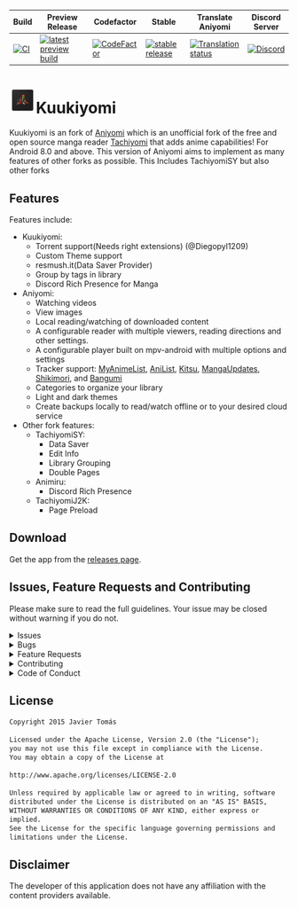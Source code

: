 | Build                                                                                                                                                                 | Preview Release                                                                                                                                                                          | Codefactor | Stable                                                                                                                                                             | Translate Aniyomi                                                                                                                                 | Discord Server |
|-----------------------------------------------------------------------------------------------------------------------------------------------------------------------|------------------------------------------------------------------------------------------------------------------------------------------------------------------------------------------|-------|--------------------------------------------------------------------------------------------------------------------------------------------------------------------|---------------------------------------------------------------------------------------------------------------------------------------------------|---------|
| [![CI](https://github.com/LuftVerbot/kuukiyomi/actions/workflows/build_push.yml/badge.svg)](https://github.com/LuftVerbot/kuukiyomi/actions/workflows/build_push.yml) | [![latest preview build](https://img.shields.io/github/v/release/LuftVerbot/kuukiyomi-preview.svg?maxAge=3600&label=download)](https://github.com/LuftVerbot/kuukiyomi-preview/releases) | [![CodeFactor](https://www.codefactor.io/repository/github/LuftVerbot/kuukiyomi/badge)](https://www.codefactor.io/repository/github/LuftVerbot/kuukiyomi) | [![stable release](https://img.shields.io/github/v/release/LuftVerbot/kuukiyomi.svg?maxAge=3600&label=download)](https://github.com/LuftVerbot/kuukiyomi/releases) | [![Translation status](https://hosted.weblate.org/widgets/aniyomi/-/svg-badge.svg)](https://hosted.weblate.org/engage/aniyomi/?utm_source=widget) | [![Discord](https://img.shields.io/discord/1133390318323126402?label=discord&labelColor=7289da&color=2c2f33&style=flat)](https://discord.gg/s82Vu589Ya) |

# ![app icon](.github/readme-images/app-icon.png)Kuukiyomi
Kuukiyomi is an fork of [Aniyomi](https://github.com/aniyomiorg/aniyomi) which is an unofficial fork of the free and open source manga reader [Tachiyomi](https://github.com/tachiyomiorg/tachiyomi) that adds anime capabilities! For Android 8.0 and above.
This version of Aniyomi aims to implement as many features of other forks as possible. This Includes TachiyomiSY but also other forks

## Features

Features include:
* Kuukiyomi:
  * Torrent support(Needs right extensions) (@Diegopyl1209)
  * Custom Theme support
  * resmush.it(Data Saver Provider)
  * Group by tags in library
  * Discord Rich Presence for Manga
* Aniyomi:
  * Watching videos
  * View images
  * Local reading/watching of downloaded content
  * A configurable reader with multiple viewers, reading directions and other settings.
  * A configurable player built on mpv-android with multiple options and settings
  * Tracker support: [MyAnimeList](https://myanimelist.net/), [AniList](https://anilist.co/), [Kitsu](https://kitsu.io/), [MangaUpdates](https://mangaupdates.com), [Shikimori](https://shikimori.one), and [Bangumi](https://bgm.tv/)
  * Categories to organize your library
  * Light and dark themes
  * Create backups locally to read/watch offline or to your desired cloud service
* Other fork features:
  * TachiyomiSY:
    * Data Saver
    * Edit Info
    * Library Grouping
    * Double Pages
  * Animiru:
    * Discord Rich Presence
  * TachiyomiJ2K:
    * Page Preload

## Download
Get the app from the [releases page](https://github.com/LuftVerbot/kuukiyomi/releases).

## Issues, Feature Requests and Contributing

Please make sure to read the full guidelines. Your issue may be closed without warning if you do not.

<details><summary>Issues</summary>

1. **Before reporting a new issue, take a look at the already opened [issues](https://github.com/LuftVerbot/kuukiyomi/issues).**
2. Also take a look at issues opened on Aniyomis GitHub [issues](https://aniyomi.org/changelogs/).
3. If you are unsure, ask here: [![Discord](https://img.shields.io/discord/1133390318323126402?label=discord&labelColor=7289da&color=2c2f33&style=flat)](https://discord.gg/s82Vu589Ya)

</details>

<details><summary>Bugs</summary>

* Include version (More → About → Version)
 * If not latest, try updating, it may have already been solved
 * Preview version is equal to the number of commits as seen on the main page
* Include steps to reproduce (if not obvious from description)
* Include screenshot (if needed)
* If it could be device-dependent, try reproducing on another device (if possible)
* Don't group unrelated requests into one issue

DO: https://github.com/LuftVerbot/kuukiyomi/issues/24 https://github.com/LuftVerbot/kuukiyomi/issues/71

DON'T: https://github.com/LuftVerbot/kuukiyomi/issues/75

</details>

<details><summary>Feature Requests</summary>

* Write a detailed issue, explaining what it should do or how. Avoid writing just "like X app does"
* Include screenshot (if needed)

Source requests should be created at https://github.com/aniyomiorg/aniyomi-extensions, they do not belong in this repository.
</details>

<details><summary>Contributing</summary>

See [CONTRIBUTING.md](./CONTRIBUTING.md).
</details>

<details><summary>Code of Conduct</summary>

See [CODE_OF_CONDUCT.md](./CODE_OF_CONDUCT.md).
</details>


## License

    Copyright 2015 Javier Tomás

    Licensed under the Apache License, Version 2.0 (the "License");
    you may not use this file except in compliance with the License.
    You may obtain a copy of the License at

    http://www.apache.org/licenses/LICENSE-2.0

    Unless required by applicable law or agreed to in writing, software
    distributed under the License is distributed on an "AS IS" BASIS,
    WITHOUT WARRANTIES OR CONDITIONS OF ANY KIND, either express or implied.
    See the License for the specific language governing permissions and
    limitations under the License.

## Disclaimer

The developer of this application does not have any affiliation with the content providers available.

